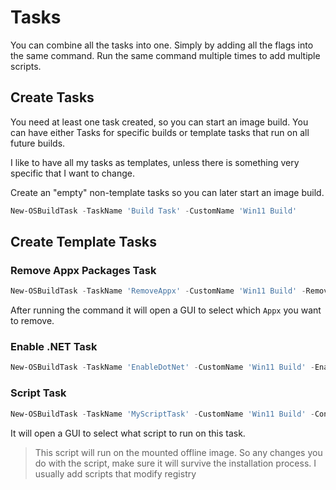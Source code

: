 # Tasks

You can combine all the tasks into one. Simply by adding all the flags into the same command.
Run the same command multiple times to add multiple scripts.

## Create Tasks

You need at least one task created, so you can start an image build.
You can have either Tasks for specific builds or template tasks that run on all future builds.

I like to have all my tasks as templates, unless there is something very specific that I want to change.

Create an "empty" non-template tasks so you can later start an image build.

```powershell
New-OSBuildTask -TaskName 'Build Task' -CustomName 'Win11 Build'
```

## Create Template Tasks

### Remove Appx Packages Task

```powershell
New-OSBuildTask -TaskName 'RemoveAppx' -CustomName 'Win11 Build' -RemoveAppx -SaveAs Template
```

After running the command it will open a GUI to select which `Appx` you want to remove.

### Enable .NET Task

```powershell
New-OSBuildTask -TaskName 'EnableDotNet' -CustomName 'Win11 Build' -EnableNetFX3 -SaveAs Template
```

### Script Task

```powershell
New-OSBuildTask -TaskName 'MyScriptTask' -CustomName 'Win11 Build' -ContentScripts -SaveAs Template
```

It will open a GUI to select what script to run on this task.

> This script will run on the mounted offline image. So any changes you do with the script, make sure
> it will survive the installation process. I usually add scripts that modify registry
